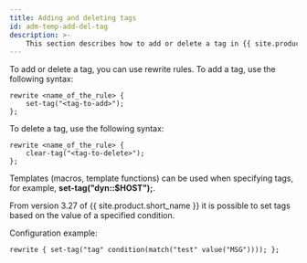 ```yaml
---
title: Adding and deleting tags
id: adm-temp-add-del-tag
description: >-
    This section describes how to add or delete a tag in {{ site.product.short_name }}.
---
```


To add or delete a tag, you can use rewrite rules. To add a tag, use the
following syntax:

```config
rewrite <name_of_the_rule> {
    set-tag("<tag-to-add>");
};
```

To delete a tag, use the following syntax:

```config
rewrite <name_of_the_rule> {
    clear-tag("<tag-to-delete>");
};
```

Templates (macros, template functions) can be used when specifying tags,
for example, **set-tag(\"dyn::$HOST\");**.

From version 3.27 of {{ site.product.short_name }} it is possible to set tags based on the value of a specified condition.

Configuration example:

```config
rewrite { set-tag("tag" condition(match("test" value("MSG")))); };
```

